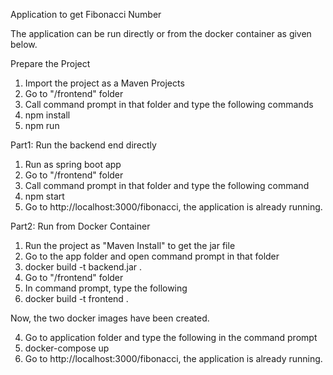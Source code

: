 Application to get Fibonacci Number 

The application can be run directly or from the docker container as given below.

Prepare the Project
1. Import the project as a Maven Projects
2. Go to "/frontend" folder
3. Call command prompt in that folder and type the following commands
4. npm install
5. npm run

Part1: Run the backend end directly
1. Run as spring boot app
2. Go to "/frontend" folder
3. Call command prompt in that folder and type the following command
4. npm start
5. Go to http://localhost:3000/fibonacci, the application is already running.

Part2: Run from Docker Container
1. Run the project as "Maven Install" to get the jar file
2. Go to the app folder and open command prompt in that folder
3. docker build -t backend.jar .
1. Go to "/frontend" folder
2. In command prompt, type the following
3. docker build -t frontend .

Now, the two docker images have been created.

4. Go to application folder and type the following in the command prompt
5. docker-compose up
6. Go to http://localhost:3000/fibonacci, the application is already running.
